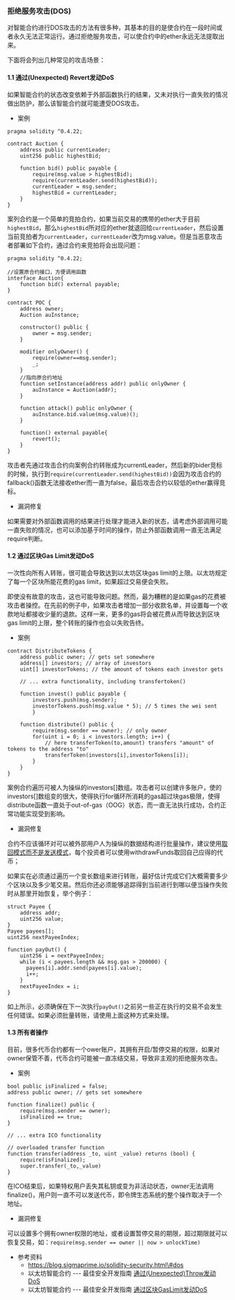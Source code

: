 ### 拒绝服务攻击(DOS)

对智能合约进行DOS攻击的方法有很多种，其基本的目的是使合约在一段时间或者永久无法正常运行。通过拒绝服务攻击，可以使合约中的ether永远无法提取出来。

下面将会列出几种常见的攻击场景：

#### 1.1 通过(Unexpected) Revert发动DoS

如果智能合约的状态改变依赖于外部函数执行的结果，又未对执行一直失败的情况做出防护，那么该智能合约就可能遭受DOS攻击。

- 案例

```{.solidity}
pragma solidity ^0.4.22;

contract Auction {
    address public currentLeader;
    uint256 public highestBid;
    
    function bid() public payable {
        require(msg.value > highestBid);
        require(currentLeader.send(highestBid));
        currentLeader = msg.sender;
        highestBid = currentLeader;
    }
}
```

案列合约是一个简单的竞拍合约，如果当前交易的携带的ether大于目前`highestBid`，那么`highestBid`所对应的ether就退回给`currentLeader`，然后设置当前竞拍者为`currentLeader`，`currentLeader`改为msg.value。但是当恶意攻击者部署如下合约，通过合约来竞拍将会出现问题：

```{.solidity}
pragma solidity ^0.4.22;

//设置原合约接口，方便调用函数
interface Auction{
    function bid() external payable;
}

contract POC {
    address owner;
    Auction auInstance;
    
    constructor() public {
        owner = msg.sender;
    }
    
    modifier onlyOwner() {
        require(owner==msg.sender);
        _;
    }
    //指向原合约地址
    function setInstance(address addr) public onlyOwner {
        auInstance = Auction(addr);
    }
    
    function attack() public onlyOwner {
        auInstance.bid.value(msg.value)();
    }   
    
    function() external payable{
        revert();
    }
}
```

攻击者先通过攻击合约向案例合约转账成为currentLeader，然后新的bider竞标的时候，执行到`require(currentLeader.send(highestBid))`会因为攻击合约的fallback()函数无法接收ether而一直为false，最后攻击合约以较低的ether赢得竞标。

- 漏洞修复

如果需要对外部函数调用的结果进行处理才能进入新的状态，请考虑外部调用可能一直失败的情况，也可以添加基于时间的操作，防止外部函数调用一直无法满足require判断。

#### 1.2 通过区块Gas Limit发动DoS

一次性向所有人转账，很可能会导致达到以太坊区块gas limit的上限。以太坊规定了每一个区块所能花费的gas
limit，如果超过交易便会失败。

即使没有故意的攻击，这也可能导致问题。然而，最为糟糕的是如果gas的花费被攻击者操控。在先前的例子中，如果攻击者增加一部分收款名单，并设置每一个收款地址都接收少量的退款。这样一来，更多的gas将会被花费从而导致达到区块gas limit的上限，整个转账的操作也会以失败告终。

- 案例

```{.solidity}
contract DistributeTokens {
    address public owner; // gets set somewhere
    address[] investors; // array of investors
    uint[] investorTokens; // the amount of tokens each investor gets
    
    // ... extra functionality, including transfertoken()
    
    function invest() public payable {
        investors.push(msg.sender);
        investorTokens.push(msg.value * 5); // 5 times the wei sent
        }
    
    function distribute() public {
        require(msg.sender == owner); // only owner
        for(uint i = 0; i < investors.length; i++) { 
            // here transferToken(to,amount) transfers "amount" of tokens to the address "to"
            transferToken(investors[i],investorTokens[i]); 
        }
    }
}
```

案例合约遍历可被人为操纵的investors\[\]数组。攻击者可以创建许多账户，使的investors\[\]数组变的很大，使得执行for循环所消耗的gas超过块gas极限，使得distribute函数一直处于out-of-gas（OOG）状态，而一直无法执行成功，合约正常功能实现受到影响。

- 漏洞修复

合约不应该循环对可以被外部用户人为操纵的数据结构进行批量操作，建议使用[取回模式而不是发送模式](https://solidity-cn.readthedocs.io/zh/develop/common-patterns.html#withdrawal-pattern)，每个投资者可以使用withdrawFunds取回自己应得的代币；

如果实在必须通过遍历一个变长数组来进行转账，最好估计完成它们大概需要多少个区块以及多少笔交易。然后你还必须能够追踪得到当前进行到哪以便当操作失败时从那里开始恢复，举个例子：

```
struct Payee {
    address addr;
    uint256 value;
}
Payee payees[];
uint256 nextPayeeIndex;

function payOut() {
    uint256 i = nextPayeeIndex;
    while (i < payees.length && msg.gas > 200000) {
      payees[i].addr.send(payees[i].value);
      i++;
    }
    nextPayeeIndex = i;
}
```

如上所示，必须确保在下一次执行`payOut()`之前另一些正在执行的交易不会发生任何错误。如果必须批量转账，请使用上面这种方式来处理。

#### 1.3 所有者操作

目前，很多代币合约都有一个ower账户，其拥有开启/暂停交易的权限，如果对owner保管不善，代币合约可能被一直冻结交易，导致非主观的拒绝服务攻击。

- 案例

```
bool public isFinalized = false;
address public owner; // gets set somewhere

function finalize() public {
    require(msg.sender == owner);
    isFinalized == true;
}

// ... extra ICO functionality

// overloaded transfer function
function transfer(address _to, uint _value) returns (bool) {
    require(isFinalized);
    super.transfer(_to,_value)
}
```

在ICO结束后，如果特权用户丢失其私钥或变为非活动状态，owner无法调用finalize()，用户则一直不可以发送代币，即令牌生态系统的整个操作取决于一个地址。

- 漏洞修复

可以设置多个拥有owner权限的地址，或者设置暂停交易的期限，超过期限就可以恢复交易，如：`require(msg.sender == owner || now > unlockTime)`

- 参考资料
  - https://blog.sigmaprime.io/solidity-security.html\#dos
  - 以太坊智能合约 --- 最佳安全开发指南 [通过(Unexpected)Throw发动DoS](https://github.com/ConsenSys/smart-contract-best-practices/blob/master/README-zh.md#%E9%80%9A%E8%BF%87unexpected-throw%E5%8F%91%E5%8A%A8dos)
  - 以太坊智能合约 --- 最佳安全开发指南 [通过区块GasLimit发动DoS](https://github.com/ConsenSys/smart-contract-best-practices/blob/master/README-zh.md#%E9%80%9A%E8%BF%87%E5%8C%BA%E5%9D%97gas-limit%E5%8F%91%E5%8A%A8dos)